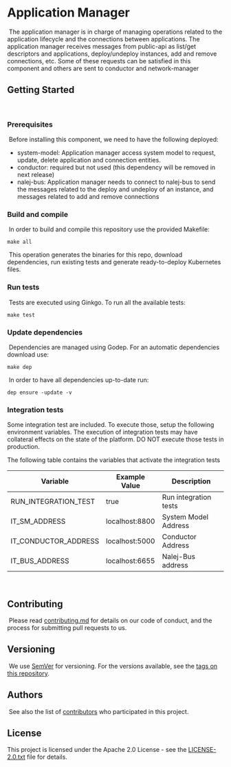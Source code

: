 # Application Manager
​
The application manager is in charge of managing operations related to the application lifecycle and the connections between applications. ​​
The application manager receives messages from public-api as list/get descriptors and applications, deploy/undeploy instances, add and remove connections, etc. 
Some of these requests can be satisfied in this component and others are sent to conductor and network-manager  

## Getting Started

​
### Prerequisites
​
Before installing this component, we need to have the following deployed:​

* system-model: Application manager access system model to request, update, delete application and connection entities. 
* conductor: required but not used (this dependency will be removed in next release)
* nalej-bus: Application manager needs to connect to nalej-bus to send the messages related to the deploy and undeploy of an instance, 
and messages related to add and remove connections
​
### Build and compile
​
In order to build and compile this repository use the provided Makefile:
​
```
make all
```
​
This operation generates the binaries for this repo, download dependencies,
run existing tests and generate ready-to-deploy Kubernetes files.
​
### Run tests
​
Tests are executed using Ginkgo. To run all the available tests:
​
```
make test
```

### Update dependencies
​
Dependencies are managed using Godep. For an automatic dependencies download use:
​
```
make dep
```
​
In order to have all dependencies up-to-date run:
​
```
dep ensure -update -v
```

### Integration tests

Some integration test are included. To execute those, setup the following environment variables. The execution of 
integration tests may have collateral effects on the state of the platform. DO NOT execute those tests in production.
​

​The following table contains the variables that activate the integration tests
 
 | Variable  | Example Value | Description |
 | ------------- | ------------- |------------- |
 | RUN_INTEGRATION_TEST  | true | Run integration tests |
 | IT_SM_ADDRESS  | localhost:8800 | System Model Address |
 | IT_CONDUCTOR_ADDRESS | localhost:5000 | Conductor Address |
 | IT_BUS_ADDRESS | localhost:6655 | Nalej-Bus address |

​
## Contributing
​
Please read [contributing.md](contributing.md) for details on our code of conduct, and the process for submitting pull requests to us.
​
​
## Versioning
​
We use [SemVer](http://semver.org/) for versioning. For the versions available, see the [tags on this repository](https://github.com/nalej/application-manager/tags). 
​
## Authors
​
See also the list of [contributors](https://github.com/nalej/application-manager/contributors) who participated in this project.
​
## License
This project is licensed under the Apache 2.0 License - see the [LICENSE-2.0.txt](LICENSE-2.0.txt) file for details.



